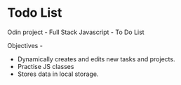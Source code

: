 # Todo List

Odin project - Full Stack Javascript  - To Do List

Objectives - 

- Dynamically creates and edits new tasks and projects.
- Practise JS classes
- Stores data in local storage.




